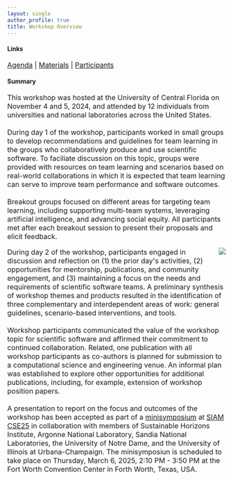 ```yaml
---
layout: single
author_profile: true
title: Workshop Overview
---
```

#### Links
<p style="font-size: 16px;">
<a href="{{ '/agenda' | prepend: site.baseurl }}">Agenda</a> |
<a href="{{ '/materials' | prepend: site.baseurl }}">Materials</a> |
<a href="{{ '/participants' | prepend: site.baseurl }}">Participants</a>
</p>

#### Summary
<p style="font-size: 16px;">
This workshop was hosted at the University of Central Florida on November 4 and 5, 2024, and attended by 12 individuals from universities and national laboratories across the United States. 
<br><br>
During day 1 of the workshop, participants worked in small groups to develop recommendations and guidelines for team learning in the groups who collaboratively produce and use scientific software. 
To faciliate discussion on this topic, groups were provided with resources on team learning and scenarios based on real-world collaborations in which it is expected that team learning can serve to improve team performance and software outcomes. 
<br><br>
Breakout groups focused on different areas for targeting team learning, including supporting multi-team systems, leveraging artificial intelligence, and advancing social equity.
All participants met after each breakout session to present their proposals and elicit feedback.
</p>
<img src="{{ '/assets/images/workshopareasofwork.png' | prepend: site.baseurl }}" class = "rounded-corners" align="right"> 
<p></p>
<p style="font-size: 16px;">
During day 2 of the workshop, participants engaged in discussion and reflection on (1) the prior day's activities, (2) opportunities for mentorship, publications, and community engagement, and (3) maintaining a focus on the needs and requirements of scientific software teams. 
A preliminary synthesis of workshop themes and products resulted in the identification of three complementary and interdependent areas of work: general guidelines, scenario-based interventions, and tools. 
<br><br>
Workshop participants communicated the value of the workshop topic for scientific software and affirmed their commitment to continued collaboration.
Related, one publication with all workshop participants as co-authors is planned for submission to a computational science and engineering venue. 
An informal plan was established to explore other opportunities for additional publications, including, for example, extension of workshop position papers. 
<br><br>
A presentation to report on the focus and outcomes of the workshop has been accepted as part of a <a href ="https://meetings.siam.org/sess/dsp_programsess.cfm?SESSIONCODE=82405">minisymposium</a> at <a href = "https://www.siam.org/conferences-events/siam-conferences/cse25/">SIAM CSE25</a> in collaboration with members of Sustainable Horizons Institute, Argonne National Laboratory, Sandia National Laboratories, the University of Notre Dame, and the University of Illinois at Urbana-Champaign. The minisymposiun is scheduled to take place on Thursday, March 6, 2025, 2:10 PM - 3:50 PM at the Fort Worth Convention Center in Forth Worth, Texas, USA. 
</p>

<html>
  <style>
  .container {
    align-items: center;
    justify-content: center;
  }
  
  img {
    max-width: 45%;
    max-height:45%;
    
    margin: 5px 18px;
    float: right;
  }
  
  .text {

    float: left;
  }
  </style>
</html>
